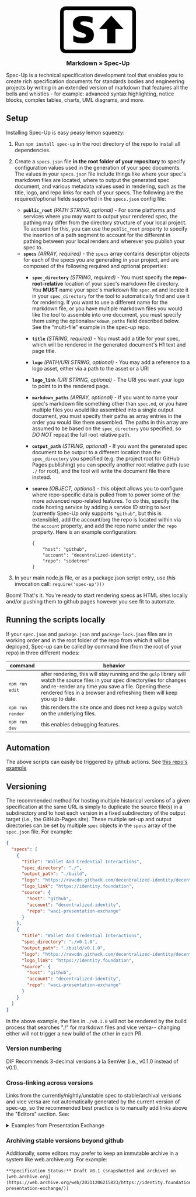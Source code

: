 

<p align="center">

<img src="./specup_logo.png">

<h3 style="display: block; margin: 0 auto; text-align: center;">Markdown » Spec-Up</h3>

</p>



Spec-Up is a technical specification development tool that enables you to create rich specification documents for standards bodies and engineering projects by writing in an extended version of markdown that features all the bells and whistles - for example: advanced syntax highlighting, notice blocks, complex tables, charts, UML diagrams, and more.

## Setup

Installing Spec-Up is easy peasy lemon squeezy:

1. Run `npm install spec-up` in the root directory of the repo to install all dependencies.
2. Create a `specs.json` file **in the root folder of your repository** to specify configuration values used in the generation of your spec documents. The values in your `specs.json` file include things like where your spec's markdown files are located, where to output the generated spec document, and various metadata values used in rendering, such as the title, logo, and repo links for each of your specs. The following are the required/optional fields supported in the `specs.json` config file:

    - **`public_root`** _(PATH STRING, optional)_ - For some platforms and services where you may want to output your rendered spec, the pathing may differ from the directory structure of your local project. To account for this, you can use the `public_root` property to specify the insertion of a path segment to account for the different in pathing between your local renders and wherever you publish your spec to.
    - **`specs`** _(ARRAY, required)_ - the `specs` array contains descriptor objects for each of the specs you are generating in your project, and are composed of the following required and optional properties:
        - **`spec_directory`** _(STRING, required)_ - You must specify the **repo-root-relative** location of your spec's markdown file directory. You ****MUST**** name your spec's markdown file `spec.md` and locate it in your `spec_directory` for the tool to automatically find and use it for rendering. If you want to use a different name for the markdown file, or you have multiple markdown files you would like the tool to assemble into one document, you must specify them using the optional`markdown_paths` field described below. See the "multi-file" example in the spec-up repo.
        - **`title`** _(STRING, required)_ - You must add a title for your spec, which will be rendered in the generated document's H1 text and page title.
        - **`logo`** _(PATH/URI STRING, optional)_ - You may add a reference to a logo asset, either via a path to the asset or a URI
        - **`logo_link`** _(URI STRING, optional)_ - The URI you want your logo to point to in the rendered page.
        - **`markdown_paths`** _(ARRAY, optional)_ - If you want to name your spec's markdown file something other than `spec.md`, or you have multiple files you would like assembled into a single output document, you must specify their paths as array entries in the order you would like them assembled. The paths in this array are assumed to be based on the `spec_directory` you specified, so _DO NOT_ repeat the full root relative path. 
        - **`output_path`** _(STRING, optional)_ - If you want the generated spec document to be output to a different location than the `spec_directory` you specified (e.g. the project root for GitHub Pages publishing) you can specify another root relative path (use `./` for root), and the tool will write the document file there instead.
        - **`source`** _(OBJECT, optional)_ - this object allows you to configure where repo-specific data is pulled from to power some of the more advanced repo-related features. To do this, specify the code hosting service by adding a service ID string to `host` (currently Spec-Up only supports `"github"`, but this is extensible), add the account/org the repo is located within via the `account` property, and add the repo name under the `repo` property. Here is an example configuration:

            ```
            {
                "host": "github",
                "account": "decentralized-identity",
                "repo": "sidetree"
            }
            ```
3. In your main node.js file, or as a package.json script entry, use this invocation call: `require('spec-up')()`

Boom! That's it. You're ready to start rendering specs as HTML sites locally and/or pushing them to github pages however you see fit to automate.

## Running the scripts locally

If your `spec.json` and `package.json` and `package-lock.json` files are in working order and in the root folder of the repo from which it will be deployed, Spec-up can be called by command line (from the root of your repo) in three different modes:

|command|behavior|
|---|---|
|`npm run edit`|after rendering, this will stay running and the `gulp` library will watch the source files in your spec directory/ies for changes and re-render any time you save a file. Opening these rendered files in a browser and refreshing them will keep you up to date.|
|`npm run render`|this renders the site once and does not keep a gulpy watch on the underlying files.|
|`npm run dev`|this enables debugging features.|

## Automation

The above scripts can easily be triggered by github actions.  See [this repo's example](https://github.com/decentralized-identity/spec-up/blob/master/.github/workflows/render-specs.yml)

## Versioning

The recommended method for hosting multiple historical versions of a given specification at the same URL is simply to duplicate the source file(s) in a subdirectory and to host each version in a fixed subdirectory of the output target (i.e., the GitHub-Pages site). These multiple set-up and output directories can be set by multiple `spec` objects in the `specs` array of the `spec.json` file. For example:

```json
{
  "specs": [
    {
      "title": "Wallet And Credential Interactions",
      "spec_directory": "./",
      "output_path": "./build",
      "logo": "https://rawcdn.githack.com/decentralized-identity/decentralized-identity.github.io/a3ca39717e440302d1fd99a796e7f00e1c42eb2d/images/logo-flat.svg",
      "logo_link": "https://identity.foundation",
      "source": {
        "host": "github",
        "account": "decentralized-identity",
        "repo": "waci-presentation-exchange"
      }
    },
    {
      "title": "Wallet And Credential Interactions",
      "spec_directory": "./v0.1.0",
      "output_path": "./build/v0.1.0",
      "logo": "https://rawcdn.githack.com/decentralized-identity/decentralized-identity.github.io/a3ca39717e440302d1fd99a796e7f00e1c42eb2d/images/logo-flat.svg",
      "logo_link": "https://identity.foundation",
      "source": {
        "host": "github",
        "account": "decentralized-identity",
        "repo": "waci-presentation-exchange"
      }
    }   
  ]
}
```

In the above example, the files in `./v0.1.0` will not be rendered by the build process that searches "./" for markdown files and vice versa-- changing either will not trigger a new build of the other in each PR.

### Version numbering

DIF Recommends 3-decimal versions à la SemVer (i.e., v0.1.0 instead of v0.1).

### Cross-linking across versions

Links from the currently/nightly/unstable spec to stable/archival versions and vice versa are not automatically generated by the current version of spec-up, so the recommended best practice is to manually add links above the "Editors" section.  See:

<details><summary>Examples from Presentation Exchange</summary>

Unstable version:
```
Presentation Exchange 2.0.0
==================

**Specification Status:** Working Group Draft

**Latest Draft:**
  [identity.foundation/presentation-exchange](https://identity.foundation/presentation-exchange)

**Ratified Versions:**
~ **v1.0.0** - [https://identity.foundation/presentation-exchange/spec/v1.0.0](https://identity.foundation/presentation-exchange/spec/v1.0.0)

```

Stable Version:
```
Presentation Exchange v1.0.0
==================

**Specification Status:** DIF Ratified Specification

**Latest Draft:**
  [identity.foundation/presentation-exchange](https://identity.foundation/presentation-exchange)
```
</details>

### Archiving stable versions beyond github

Additionally, some editors may prefer to keep an immutable archive in a system like web.archive.org.  For example:

```
**Specification Status:** Draft V0.1 (snapshotted and archived on [web.archive.org](https://web.archive.org/web/20211206215823/https://identity.foundation/waci-presentation-exchange/))
```
